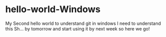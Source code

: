 # hello-world-Windows
My Second hello world to understand git in windows
I need to understand this Sh... by tomorrow and start using it by next week so here we go!
